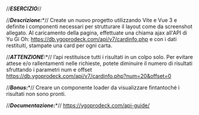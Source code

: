//*****ESERCIZIO*****//

//***Descrizione:****//
Create un nuovo progetto utilizzando Vite e Vue 3 e definite i componenti necessari per strutturare il layout come da screenshot allegato.
Al caricamento della pagina, effettuate una chiama ajax all'API di Yu Gi Oh: https://db.ygoprodeck.com/api/v7/cardinfo.php e con i dati restituiti, stampate una card per ogni carta.

//***ATTENZIONE:****//
l’api restituisce tutti i risultati in un colpo solo.
Per evitare attese e/o rallentamenti nelle richieste, potete diminuire il numero di risultati sfruttando i parametri num e offset
https://db.ygoprodeck.com/api/v7/cardinfo.php?num=20&offset=0

//***Bonus:****//
Creare un componente loader da visualizzare fintantoché i risultati non sono pronti.

//***Documentazione:****//
https://ygoprodeck.com/api-guide/